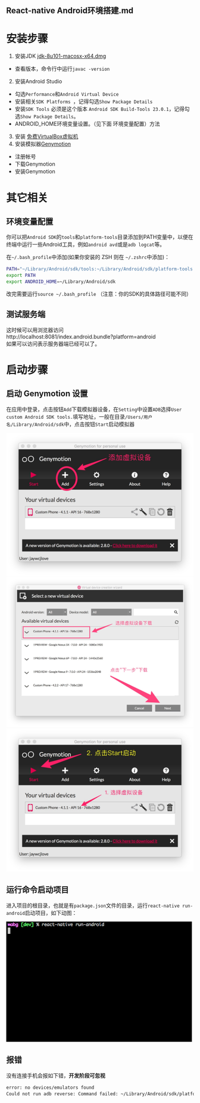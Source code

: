 React-native Android环境搭建.md
---

#  安装步骤

1. 安装JDK [jdk-8u101-macosx-x64.dmg](http://www.oracle.com/technetwork/java/javase/downloads/index-jsp-138363.html)
  - 查看版本，命令行中运行`javac -version`
2. 安装Android Studio 
  - 勾选`Performance`和`Android Virtual Device`
  - 安装相关`SDK Platforms `，记得勾选`Show Package Details`
  - 安装`SDK Tools` 必须是这个版本 `Android SDK Build-Tools 23.0.1`，记得勾选`Show Package Details`。
  - ANDROID_HOME环境变量设置。（见下面 环境变量配置）方法
3. 安装 [免费VirtualBox虚拟机](https://www.virtualbox.org/)
4. 安装模拟器[Genymotion](http://www.genymotion.net/)
  - 注册帐号
  - 下载Genymotion
  - 安装Genymotion

# 其它相关

## 环境变量配置

你可以把`Android SDK`的`tools`和`platform-tools`目录添加到PATH变量中，以便在终端中运行一些Android工具，例如`android avd`或是`adb logcat`等。  

在`~/.bash_profile`中添加(如果你安装的 ZSH 则在 `~/.zshrc`中添加)：

```bash
PATH="~/Library/Android/sdk/tools:~/Library/Android/sdk/platform-tools:${PATH}"
export PATH
export ANDROID_HOME=~/Library/Android/sdk
```

改完需要运行`source ~/.bash_profile`
（注意：你的SDK的具体路径可能不同）

## 测试服务端

这时候可以用浏览器访问  
http://localhost:8081/index.android.bundle?platform=android  
如果可以访问表示服务器端已经可以了。

# 启动步骤

## 启动 Genymotion 设置

在应用中登录，点击按钮`Add`下载模拟器设备，在`Setting`中设置`ADB`选择`User custom Android SDK tools.`填写地址，一般在目录`/Users/用户名/Library/Android/sdk`中，点击按钮`Start`启动模拟器

![](img/Genymotion01.jpg)
![](img/Genymotion02.jpg)
![](img/Genymotion03.jpg)

## 运行命令启动项目

进入项目的根目录，也就是有`package.json`文件的目录，运行`react-native run-android`启动项目，如下动图：

![](img/React-native-run.gif)

## 报错

没有连接手机会报如下错，**开发阶段可忽视**

```bash
error: no devices/emulators found
Could not run adb reverse: Command failed: ~/Library/Android/sdk/platform-tools/adb reverse tcp:8081 tcp:8081
```